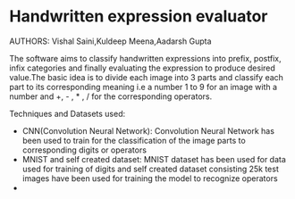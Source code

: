 # Handwritten expression evaluator

AUTHORS: Vishal Saini,Kuldeep Meena,Aadarsh Gupta

The software aims to classify handwritten expressions into prefix, postfix, infix categories and finally evaluating the expression to produce desired value.The basic idea is to divide each image into 3 parts and classify each part to its corresponding meaning i.e a number 1 to 9 for an image with a number and +, - , * , / for the corresponding operators.

Techniques and Datasets used:
- CNN(Convolution Neural Network): Convolution Neural Network has been used to train for the classification of the image parts to corresponding digits or operators
- MNIST and self created dataset: MNIST dataset has been used for data used for training of digits and self created dataset consisting 25k test images have been used for training the model to recognize operators 
-
